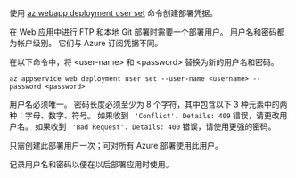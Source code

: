 使用 [az webapp deployment user set](https://docs.microsoft.com/cli/azure/webapp/deployment/user#set) 命令创建部署凭据。

在 Web 应用中进行 FTP 和本地 Git 部署时需要一个部署用户。 用户名和密码都为帐户级别。 它们与 Azure 订阅凭据不同。

在以下命令中，将 \<user-name> 和 \<password> 替换为新的用户名和密码。

```azurecli
az appservice web deployment user set --user-name <username> --password <password>
```

用户名必须唯一。 密码长度必须至少为 8 个字符，其中包含以下 3 种元素中的两种：字母、数字、符号。 如果收到 ` 'Conflict'. Details: 409` 错误，请更改用户名。 如果收到 ` 'Bad Request'. Details: 400` 错误，请使用更强的密码。

只需创建此部署用户一次；可对所有 Azure 部署使用此用户。

记录用户名和密码以便在以后部署应用时使用。